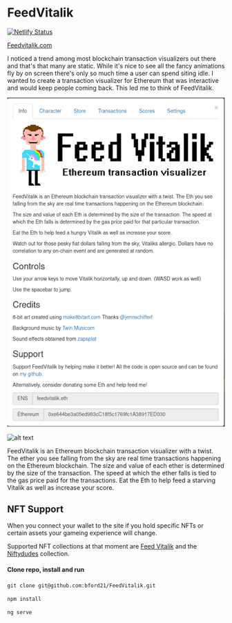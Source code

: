 # FeedVitalik

[![Netlify Status](https://api.netlify.com/api/v1/badges/0f8e328a-7e5e-4e59-b6c5-70ce86e6d290/deploy-status)](https://app.netlify.com/sites/modest-blackwell-6337e3/deploys)

[Feedvitalik.com](https://feedvitalik.com/)

I noticed a trend among most blockchain transaction visualizers out there and that's that many are static. While it's nice to see all the fancy animations fly by on screen there's only so much time a user can spend siting idle. I wanted to create a transaction visualizer for Ethereum that was interactive and would keep people coming back. This led me to think of FeedVitalik.

![alt text](https://github.com/bford21/FeedVitalik/blob/master/src/assets/Images/menu.png)

![alt text](https://github.com/bford21/FeedVitalik/blob/master/src/assets/Images/interface)

FeedVitalik is an Ethereum blockchain transaction visualizer with a twist. The ether you see falling from the sky are real time transactions happening on the Ethereum blockchain. The size and value of each ether is determined by the size of the transaction. The speed at which the ether falls is tied to the gas price paid for the transactions. Eat the Eth to help feed a starving Vitalik as well as increase your score.

## NFT Support

When you connect your wallet to the site if you hold specific NFTs or certain assets your gameing experience will change.

Supported NFT collections at that moment are [Feed Vitalik](https://opensea.io/collection/feedvitalik) and the [Niftydudes](https://opensea.io/assets/niftydudes) collection.

#### Clone repo, install and run

`git clone git@github.com:bford21/FeedVitalik.git`

`npm install`

`ng serve`

